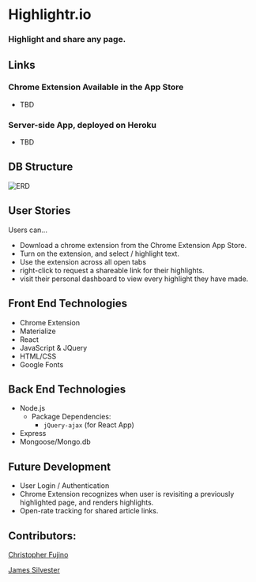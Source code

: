 # Highlightr.io
### Highlight and share any page. 

## Links
### Chrome Extension Available in the App Store
- TBD

### Server-side App, deployed on Heroku
- TBD 

## DB Structure
![ERD](https://i.imgur.com/OlyDPDq.jpg)

## User Stories
Users can... 
- Download a chrome extension from the Chrome Extension App Store.
- Turn on the extension, and select / highlight text.
- Use the extension across all open tabs
- right-click to request a shareable link for their highlights. 
- visit their personal dashboard to view every highlight they have made.

## Front End Technologies
- Chrome Extension
- Materialize
- React
- JavaScript & JQuery
- HTML/CSS
- Google Fonts

## Back End Technologies
- Node.js
	- Package Dependencies:
		- `jQuery-ajax` (for React App)
- Express
- Mongoose/Mongo.db

## Future Development
- User Login  / Authentication
- Chrome Extension recognizes when user is revisiting a previously highlighted page, and renders highlights.
- Open-rate tracking for shared article links.

## Contributors:
[Christopher Fujino](https://github.com/christopherfujino)

[James Silvester](https://github.com/jamesrsilvester)

